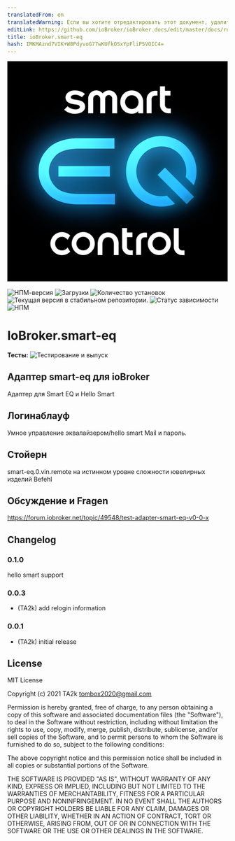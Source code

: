 ```yaml
---
translatedFrom: en
translatedWarning: Если вы хотите отредактировать этот документ, удалите поле «translatedFrom», в противном случае этот документ будет снова автоматически переведен
editLink: https://github.com/ioBroker/ioBroker.docs/edit/master/docs/ru/adapterref/iobroker.smart-eq/README.md
title: ioBroker.smart-eq
hash: IMKMAznd7VIK+W8PdyvoG77wKUfkOSxYpFliP5VOIC4=
---
```

![Логотип](../../../en/adapterref/iobroker.smart-eq/admin/smart-eq.png)

![НПМ-версия](https://img.shields.io/npm/v/iobroker.smart-eq.svg)
![Загрузки](https://img.shields.io/npm/dm/iobroker.smart-eq.svg)
![Количество установок](https://iobroker.live/badges/smart-eq-installed.svg)
![Текущая версия в стабильном репозитории.](https://iobroker.live/badges/smart-eq-stable.svg)
![Статус зависимости](https://img.shields.io/david/TA2k/iobroker.smart-eq.svg)
![НПМ](https://nodei.co/npm/iobroker.smart-eq.png?downloads=true)

# IoBroker.smart-eq
**Тесты:** ![Тестирование и выпуск](https://github.com/TA2k/ioBroker.smart-eq/workflows/Test%20and%20Release/badge.svg)

## Адаптер smart-eq для ioBroker
Адаптер для Smart EQ и Hello Smart

## Логинаблауф
Умное управление эквалайзером/hello smart Mail и пароль.

## Стойерн
smart-eq.0.vin.remote на истинном уровне сложности ювелирных изделий Befehl

## Обсуждение и Fragen
<https://forum.iobroker.net/topic/49548/test-adapter-smart-eq-v0-0-x>

## Changelog

### 0.1.0

hello smart support

### 0.0.3

- (TA2k) add relogin information

### 0.0.1

- (TA2k) initial release

## License

MIT License

Copyright (c) 2021 TA2k <tombox2020@gmail.com>

Permission is hereby granted, free of charge, to any person obtaining a copy
of this software and associated documentation files (the "Software"), to deal
in the Software without restriction, including without limitation the rights
to use, copy, modify, merge, publish, distribute, sublicense, and/or sell
copies of the Software, and to permit persons to whom the Software is
furnished to do so, subject to the following conditions:

The above copyright notice and this permission notice shall be included in all
copies or substantial portions of the Software.

THE SOFTWARE IS PROVIDED "AS IS", WITHOUT WARRANTY OF ANY KIND, EXPRESS OR
IMPLIED, INCLUDING BUT NOT LIMITED TO THE WARRANTIES OF MERCHANTABILITY,
FITNESS FOR A PARTICULAR PURPOSE AND NONINFRINGEMENT. IN NO EVENT SHALL THE
AUTHORS OR COPYRIGHT HOLDERS BE LIABLE FOR ANY CLAIM, DAMAGES OR OTHER
LIABILITY, WHETHER IN AN ACTION OF CONTRACT, TORT OR OTHERWISE, ARISING FROM,
OUT OF OR IN CONNECTION WITH THE SOFTWARE OR THE USE OR OTHER DEALINGS IN THE
SOFTWARE.
